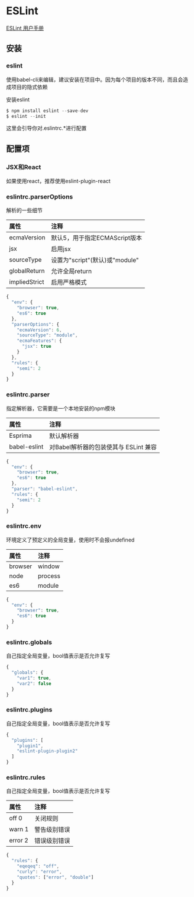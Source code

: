 # ESLint
[ESLint 用户手册](http://eslint.cn/docs/user-guide/getting-started)


## 安装

### eslint
使用babel-cli来编辑，建议安装在项目中。因为每个项目的版本不同，而且会造成项目的隐式依赖

安装eslint
```js
$ npm install eslint --save-dev
$ eslint --init
```
这里会引导你对.eslintrc.*进行配置



## 配置项
### JSX和React
如果使用react，推荐使用eslint-plugin-react






### eslintrc.parserOptions
解析的一些细节

| 属性 | 注释 |
| :- | :- |
| ecmaVersion | 默认5，用于指定ECMAScript版本 |
| jsx | 启用jsx | 
| sourceType | 设置为"script"(默认)或"module" |
| globalReturn | 允许全局return | 
| impliedStrict | 启用严格模式 | 

```js
{
  "env": {
    "browser": true,
    "es6": true
  },
  "parserOptions": {
    "ecmaVersion": 6,
    "sourceType": "module",
    "ecmaFeatures": {
      "jsx": true
    }
  },
  "rules": {
    "semi": 2
  }
}
```






### eslintrc.parser
指定解析器，它需要是一个本地安装的npm模块

| 属性 | 注释 |
| :- | :- |
| Esprima | 默认解析器 | 
| babel-eslint | 对Babel解析器的包装使其与 ESLint 兼容 |

```js
{
  "env": {
    "browser": true,
    "es6": true
  },
  "parser": "babel-eslint",
  "rules": {
    "semi": 2
  }
}
```






### eslintrc.env
环境定义了预定义的全局变量，使用时不会报undefined

| 属性 | 注释 |
| :- | :- |
| browser | window | 
| node | process |
| es6 | module |

```js
{
  "env": {
    "browser": true,
    "es6": true
  }
}
```




### eslintrc.globals
自己指定全局变量，bool值表示是否允许复写

```js
{
  "globals": {
    "var1": true,
    "var2": false
  }
}
```



### eslintrc.plugins
自己指定全局变量，bool值表示是否允许复写

```js
{
  "plugins": [
    "plugin1",
    "eslint-plugin-plugin2"
  ]
}
```



### eslintrc.rules
自己指定全局变量，bool值表示是否允许复写

| 属性 | 注释 |
| :- | :- |
| off 0 | 关闭规则 | 
| warn 1 | 警告级别错误 |
| error 2 | 错误级别错误 |

```js
{
  "rules": {
    "eqeqeq": "off",
    "curly": "error",
    "quotes": ["error", "double"]
  }
}
```




